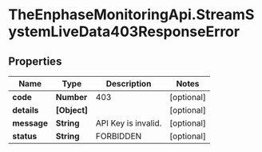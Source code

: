 # TheEnphaseMonitoringApi.StreamSystemLiveData403ResponseError

## Properties

Name | Type | Description | Notes
------------ | ------------- | ------------- | -------------
**code** | **Number** | 403 | [optional] 
**details** | **[Object]** |  | [optional] 
**message** | **String** | API Key is invalid. | [optional] 
**status** | **String** | FORBIDDEN | [optional] 


